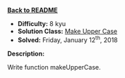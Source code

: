 ﻿<a href=https://github.com/hlais/Kata---a---Day><b>Back to README</b><a>

* <b>Difficulty:</b> 8 kyu
* <b>Solution Class:</b> [Make Upper Case](/day003/Sort_Array_By_String_Length.cs)
* <b>Solved:</b> Friday, January 12<sup>th</sup>, 2018

<b>Description:</b>

Write function makeUpperCase.

